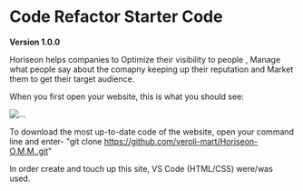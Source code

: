 # Code Refactor Starter Code

**Version 1.0.0**

Horiseon helps companies to Optimize their visibility to people , Manage what people say about the comapny keeping up their reputation and Market them to get their target audience. 

When you first open your website, this is what you should see:

![...](../urban-octo-telegram/Horiseon-Loading-Page.png)

To download the most up-to-date code of the website, open your command line and enter-
    "git clone https://github.com/veroli-mart/Horiseon-O.M.M..git"

In order create and touch up this site, VS Code (HTML/CSS) were/was used. 



